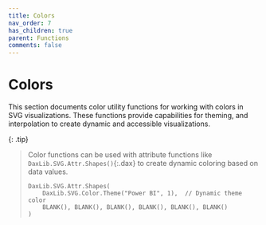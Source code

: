 ```yaml
---
title: Colors
nav_order: 7
has_children: true
parent: Functions
comments: false
---
```


# Colors

This section documents color utility functions for working with colors in SVG visualizations. These functions provide capabilities for theming, and interpolation to create dynamic and accessible visualizations.

{: .tip}
> Color functions can be used with attribute functions like `DaxLib.SVG.Attr.Shapes()`{:.dax} to create dynamic coloring based on data values.
> 
> ```dax
> DaxLib.SVG.Attr.Shapes(
>     DaxLib.SVG.Color.Theme("Power BI", 1),  // Dynamic theme color
>     BLANK(), BLANK(), BLANK(), BLANK(), BLANK(), BLANK()
> )
> ```